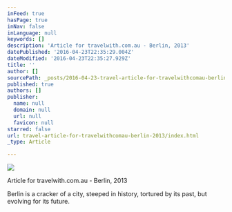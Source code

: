 ```yaml
---
inFeed: true
hasPage: true
inNav: false
inLanguage: null
keywords: []
description: 'Article for travelwith.com.au - Berlin, 2013'
datePublished: '2016-04-23T22:35:29.004Z'
dateModified: '2016-04-23T22:35:27.929Z'
title: ''
author: []
sourcePath: _posts/2016-04-23-travel-article-for-travelwithcomau-berlin-2013.md
published: true
authors: []
publisher:
  name: null
  domain: null
  url: null
  favicon: null
starred: false
url: travel-article-for-travelwithcomau-berlin-2013/index.html
_type: Article

---
```

![](https://the-grid-user-content.s3-us-west-2.amazonaws.com/d8657b0c-5652-4eb3-8368-67ea4f31b30c.png)

Article for travelwith.com.au - Berlin, 2013

Berlin is a cracker of a city, steeped in history, tortured by its past, but evolving for its future.